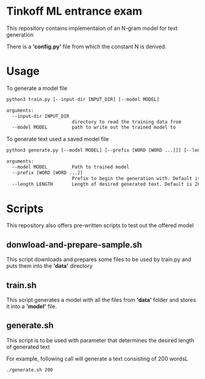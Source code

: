# Tinkoff ML entrance exam

This repository contains implementaion of an N-gram model for text generation

There is a **'config.py'** file from which the constant N is derived.

# Usage

To generate a model file
```sh
python3 train.py [--input-dir INPUT_DIR] [--model MODEL]

arguments:
  --input-dir INPUT_DIR
                        directory to read the training data from
  --model MODEL         path to write out the trained model to
```
To generate text used a saved model file
```sh
python3 generate.py [--model MODEL] [--prefix [WORD [WORD ...]]] [--length LENGTH]

arguments:
  --model MODEL         Path to trained model
  --prefix [WORD [WORD ...]]
                        Prefix to begin the generation with. Default is empty text.
  --length LENGTH       Length of desired generated text. Default is 200
```

# Scripts

This repository also offers pre-written scripts to test out the offered model

## donwload-and-prepare-sample.sh
This script downloads and prepares some files to be used by train.py and puts them into the **'data'** directory

## train.sh
This script generates a model with all the files from **'data'** folder and stores it into a **'model'** file.

## generate.sh
This script is to be used with parameter that determines the desired length of generated text

For example, following call will generate a text consisting of 200 wordsL
```bash
./generate.sh 200
```